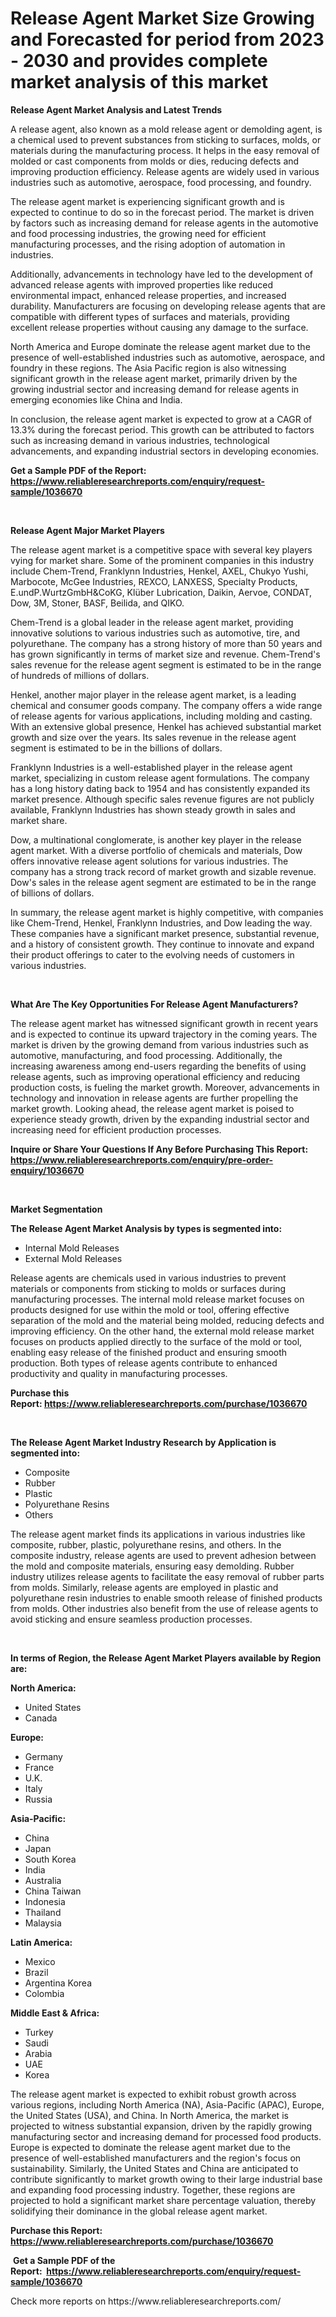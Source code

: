 <p><h1>Release Agent Market Size Growing and Forecasted for period from 2023 - 2030 and provides complete market analysis of this market</h1></p><p><strong>Release Agent Market Analysis and Latest Trends</strong></p>
<p><p>A release agent, also known as a mold release agent or demolding agent, is a chemical used to prevent substances from sticking to surfaces, molds, or materials during the manufacturing process. It helps in the easy removal of molded or cast components from molds or dies, reducing defects and improving production efficiency. Release agents are widely used in various industries such as automotive, aerospace, food processing, and foundry.</p><p>The release agent market is experiencing significant growth and is expected to continue to do so in the forecast period. The market is driven by factors such as increasing demand for release agents in the automotive and food processing industries, the growing need for efficient manufacturing processes, and the rising adoption of automation in industries.</p><p>Additionally, advancements in technology have led to the development of advanced release agents with improved properties like reduced environmental impact, enhanced release properties, and increased durability. Manufacturers are focusing on developing release agents that are compatible with different types of surfaces and materials, providing excellent release properties without causing any damage to the surface.</p><p>North America and Europe dominate the release agent market due to the presence of well-established industries such as automotive, aerospace, and foundry in these regions. The Asia Pacific region is also witnessing significant growth in the release agent market, primarily driven by the growing industrial sector and increasing demand for release agents in emerging economies like China and India.</p><p>In conclusion, the release agent market is expected to grow at a CAGR of 13.3% during the forecast period. This growth can be attributed to factors such as increasing demand in various industries, technological advancements, and expanding industrial sectors in developing economies.</p></p>
<p><strong>Get a Sample PDF of the Report:&nbsp; <a href="https://www.reliableresearchreports.com/enquiry/request-sample/1036670">https://www.reliableresearchreports.com/enquiry/request-sample/1036670</a></strong></p>
<p>&nbsp;</p>
<p><strong>Release Agent Major Market Players</strong></p>
<p><p>The release agent market is a competitive space with several key players vying for market share. Some of the prominent companies in this industry include Chem-Trend, Franklynn Industries, Henkel, AXEL, Chukyo Yushi, Marbocote, McGee Industries, REXCO, LANXESS, Specialty Products, E.undP.WurtzGmbH&CoKG, Klüber Lubrication, Daikin, Aervoe, CONDAT, Dow, 3M, Stoner, BASF, Beilida, and QIKO.</p><p>Chem-Trend is a global leader in the release agent market, providing innovative solutions to various industries such as automotive, tire, and polyurethane. The company has a strong history of more than 50 years and has grown significantly in terms of market size and revenue. Chem-Trend's sales revenue for the release agent segment is estimated to be in the range of hundreds of millions of dollars.</p><p>Henkel, another major player in the release agent market, is a leading chemical and consumer goods company. The company offers a wide range of release agents for various applications, including molding and casting. With an extensive global presence, Henkel has achieved substantial market growth and size over the years. Its sales revenue in the release agent segment is estimated to be in the billions of dollars.</p><p>Franklynn Industries is a well-established player in the release agent market, specializing in custom release agent formulations. The company has a long history dating back to 1954 and has consistently expanded its market presence. Although specific sales revenue figures are not publicly available, Franklynn Industries has shown steady growth in sales and market share.</p><p>Dow, a multinational conglomerate, is another key player in the release agent market. With a diverse portfolio of chemicals and materials, Dow offers innovative release agent solutions for various industries. The company has a strong track record of market growth and sizable revenue. Dow's sales in the release agent segment are estimated to be in the range of billions of dollars.</p><p>In summary, the release agent market is highly competitive, with companies like Chem-Trend, Henkel, Franklynn Industries, and Dow leading the way. These companies have a significant market presence, substantial revenue, and a history of consistent growth. They continue to innovate and expand their product offerings to cater to the evolving needs of customers in various industries.</p></p>
<p>&nbsp;</p>
<p><strong>What Are The Key Opportunities For Release Agent Manufacturers?</strong></p>
<p><p>The release agent market has witnessed significant growth in recent years and is expected to continue its upward trajectory in the coming years. The market is driven by the growing demand from various industries such as automotive, manufacturing, and food processing. Additionally, the increasing awareness among end-users regarding the benefits of using release agents, such as improving operational efficiency and reducing production costs, is fueling the market growth. Moreover, advancements in technology and innovation in release agents are further propelling the market growth. Looking ahead, the release agent market is poised to experience steady growth, driven by the expanding industrial sector and increasing need for efficient production processes.</p></p>
<p><strong>Inquire or Share Your Questions If Any Before Purchasing This Report: <a href="https://www.reliableresearchreports.com/enquiry/pre-order-enquiry/1036670">https://www.reliableresearchreports.com/enquiry/pre-order-enquiry/1036670</a></strong></p>
<p>&nbsp;</p>
<p><strong>Market Segmentation</strong></p>
<p><strong>The Release Agent Market Analysis by types is segmented into:</strong></p>
<p><ul><li>Internal Mold Releases</li><li>External Mold Releases</li></ul></p>
<p><p>Release agents are chemicals used in various industries to prevent materials or components from sticking to molds or surfaces during manufacturing processes. The internal mold release market focuses on products designed for use within the mold or tool, offering effective separation of the mold and the material being molded, reducing defects and improving efficiency. On the other hand, the external mold release market focuses on products applied directly to the surface of the mold or tool, enabling easy release of the finished product and ensuring smooth production. Both types of release agents contribute to enhanced productivity and quality in manufacturing processes.</p></p>
<p><strong>Purchase this Report:&nbsp;<a href="https://www.reliableresearchreports.com/purchase/1036670">https://www.reliableresearchreports.com/purchase/1036670</a></strong></p>
<p>&nbsp;</p>
<p><strong>The Release Agent Market Industry Research by Application is segmented into:</strong></p>
<p><ul><li>Composite</li><li>Rubber</li><li>Plastic</li><li>Polyurethane Resins</li><li>Others</li></ul></p>
<p><p>The release agent market finds its applications in various industries like composite, rubber, plastic, polyurethane resins, and others. In the composite industry, release agents are used to prevent adhesion between the mold and composite materials, ensuring easy demolding. Rubber industry utilizes release agents to facilitate the easy removal of rubber parts from molds. Similarly, release agents are employed in plastic and polyurethane resin industries to enable smooth release of finished products from molds. Other industries also benefit from the use of release agents to avoid sticking and ensure seamless production processes.</p></p>
<p>&nbsp;</p>
<p><strong>In terms of Region, the Release Agent Market Players available by Region are:</strong></p>
<p>
    <p> <strong> North America: </strong>
        <ul>
            <li>United States</li>
            <li>Canada</li>
        </ul>
        </p> 
    <p> <strong> Europe: </strong>
        <ul>
            <li>Germany</li>
            <li>France</li>
            <li>U.K.</li>
            <li>Italy</li>
            <li>Russia</li>
        </ul>
        </p> 
    <p> <strong> Asia-Pacific: </strong>
        <ul>
            <li>China</li>
            <li>Japan</li>
            <li>South Korea</li>
            <li>India</li>
            <li>Australia</li>
            <li>China Taiwan</li>
            <li>Indonesia</li>
            <li>Thailand</li>
            <li>Malaysia</li>
        </ul>
        </p> 
    <p> <strong> Latin America: </strong>
        <ul>
            <li>Mexico</li>
            <li>Brazil</li>
            <li>Argentina Korea</li>
            <li>Colombia</li>
        </ul>
        </p> 
    <p> <strong> Middle East & Africa: </strong>
        <ul>
            <li>Turkey</li>
            <li>Saudi</li>
            <li>Arabia</li>
            <li>UAE</li>
            <li>Korea</li>
        </ul>
    </p>
    </p>
<p><p>The release agent market is expected to exhibit robust growth across various regions, including North America (NA), Asia-Pacific (APAC), Europe, the United States (USA), and China. In North America, the market is projected to witness substantial expansion, driven by the rapidly growing manufacturing sector and increasing demand for processed food products. Europe is expected to dominate the release agent market due to the presence of well-established manufacturers and the region's focus on sustainability. Similarly, the United States and China are anticipated to contribute significantly to market growth owing to their large industrial base and expanding food processing industry. Together, these regions are projected to hold a significant market share percentage valuation, thereby solidifying their dominance in the global release agent market.</p></p>
<p><strong>Purchase this Report: <a href="https://www.reliableresearchreports.com/purchase/1036670">https://www.reliableresearchreports.com/purchase/1036670</a></strong></p>
<p>&nbsp;<strong>Get a Sample PDF of the Report:&nbsp;&nbsp;<a href="https://www.reliableresearchreports.com/enquiry/request-sample/1036670">https://www.reliableresearchreports.com/enquiry/request-sample/1036670</a></strong></p>
<p><strong></strong></p>
<p>Check more reports on https://www.reliableresearchreports.com/</p>